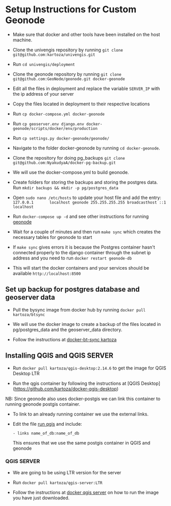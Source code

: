 # Setup Instructions for Custom Geonode

* Make sure that docker and other tools have been installed on the host machine.

* Clone the univengis repository by running `git clone git@github.com:kartoza/univengis.git`

* Run `cd univengis/deployment`

* Clone the geonode repository by running `git clone git@github.com:GeoNode/geonode.git docker-geonode`

* Edit all the files in deployment and replace the variable `SERVER_IP` with the ip address of your server

* Copy the files located in deployment to their respective locations

* Run `cp docker-compose.yml docker-geonode`

* Run `cp geoserver.env django.env docker-geonode/scripts/docker/env/production`

* Run `cp settings.py docker-geonode/geonode/`

* Navigate to the folder docker-geonode by running `cd docker-geonode`.

* Clone the repository for doing pg_backups `git clone git@github.com:NyakudyaA/docker-pg-backup.git`

* We will use the docker-compose.yml to build geonode.

* Create folders for storing the backups and storing the postgres data. Run `mkdir backups && mkdir -p pg/postgres_data`

* Open `sudo nano /etc/hosts`  to update your host file and add the entry: `127.0.0.1       localhost geonode 255.255.255.255 broadcasthost ::1 localhost`

* Run `docker-compose up -d` and see other instructions for running [geonode](https://github.com/GeoNode/geonode)

* Wait for a couple of minutes and then run `make sync` which creates the necessary tables for geonode to start

* If `make sync` gives errors it is because the Postgres container hasn't connected properly to the django container
  through the subnet ip address and you need to run `docker restart geonode-db`

* This will start the docker containers and your services should be available `http://localhost:8500`

## Set up backup for postgres database and geoserver data

* Pull the bysync image from docker hub by running `docker pull kartoza/btsync`

* We will use the docker image to create a backup of the files located in pg/postgres_data and the geoserver_data
  directory.

* Follow the instructions at [docker-bt-sync kartoza](https://github.com/kartoza/docker-btsync)


## Installing QGIS and QGIS SERVER

* Run `docker pull kartoza/qgis-desktop:2.14.6` to get the image for QGIS Desktop LTR

* Run the qgis container by following the instructions at [QGIS Desktop] (https://github.com/kartoza/docker-qgis-desktop)

NB: Since geonode also uses docker-postgis we can link this container to  running geonode postgis container.

* To link to an already running container we use the external links.

* Edit the file [run qgis](https://github.com/kartoza/docker-qgis-desktop/blob/develop/2.14/run-qgis-2.14ltr-in-docker.sh)
  and include:
    ```
    - links name_of_db:name_of_db
    ```
  This ensures that we use the same postgis container in QGIS and geonode

### QGIS SERVER

* We are going to be using LTR version for the server

* Run `docker pull kartoza/qgis-server:LTR`

* Follow the instructions at [docker qgis server](https://github.com/kartoza/docker-qgis-server) on how to run the
  image you have just downloaded.


